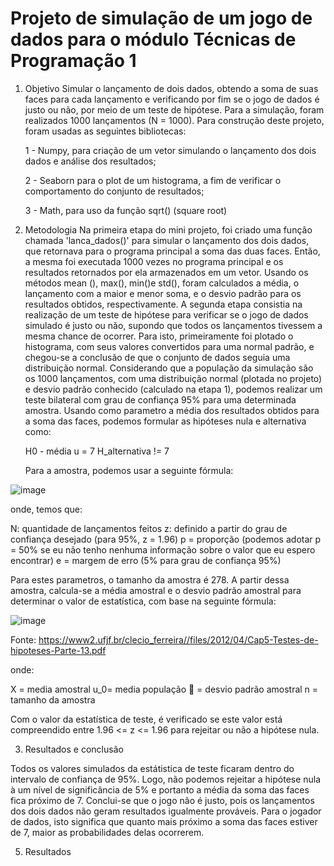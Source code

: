 # Projeto de simulação de um jogo de dados para o módulo Técnicas de Programação 1

1. Objetivo
  Simular o lançamento de dois dados, obtendo a soma de suas faces para cada lançamento e verificando por fim se o jogo de dados é justo ou não, por meio de um teste de hipótese. Para a simulação, foram realizados 1000 lançamentos (N = 1000). 
Para construção deste projeto, foram usadas as seguintes bibliotecas:

      1 - Numpy, para criação de um vetor simulando o lançamento dos dois dados e análise dos resultados; 
      
      2 - Seaborn para o plot de um histograma, a fim de verificar o comportamento do conjunto de resultados;
      
      3 - Math, para uso da função sqrt() (square root)

2. Metodologia
  Na primeira etapa do mini projeto, foi criado uma função chamada 'lanca_dados()' para simular o lançamento dos dois dados, que retornava para o programa principal a soma das duas faces. Então, a mesma foi executada 1000 vezes no programa principal e os resultados retornados por ela armazenados em um vetor. Usando os métodos mean (), max(), min()e std(), foram calculados a média, o lançamento com a maior e menor soma, e o desvio padrão para os resultados obtidos, respectivamente.
  A segunda etapa consistia na realização de um teste de hipótese para verificar se o jogo de dados simulado é justo ou não, supondo que todos os lançamentos tivessem a mesma chance de ocorrer. Para isto, primeiramente foi plotado o histograma, com seus valores convertidos para uma normal padrão, e chegou-se a conclusão de que o conjunto de dados seguia uma distribuição normal. Considerando que a população da simulação são os 1000 lançamentos, com uma distribuição normal (plotada no projeto) e desvio padrão conhecido (calculado na etapa 1), podemos realizar um teste bilateral com grau de confiança 95% para uma determinada amostra. Usando como parametro a média dos resultados obtidos para a soma das faces, podemos formular as hipóteses nula e alternativa como:

      H0 - média u = 7
      H_alternativa != 7

    Para a amostra, podemos usar a seguinte fórmula:

  ![image](https://github.com/camargo-vinicius/Projeto_Tecnicas_Prog_1/assets/89496385/6a32a1f6-6278-4f5e-a1d8-3867a2b0d919)

  onde, temos que:

  N: quantidade de lançamentos feitos
  z: definido a partir do grau de confiança desejado (para 95%, z = 1.96)
  p = proporção (podemos adotar p = 50% se eu não tenho nenhuma informação sobre o valor que eu espero encontrar)
  e = margem de erro (5% para grau de confiança 95%)

  Para estes parametros, o tamanho da amostra é 278. A partir dessa amostra, calcula-se a média amostral e o desvio padrão amostral para determinar o valor de estatística, com base na seguinte fórmula:

  ![image](https://github.com/camargo-vinicius/Projeto_Tecnicas_Prog_1/assets/89496385/7d75fa63-6eb4-4e22-802d-b609cf860070)

  Fonte: https://www2.ufjf.br/clecio_ferreira//files/2012/04/Cap5-Testes-de-hipoteses-Parte-13.pdf

onde:

  X = media amostral
  u_0= media população
   = desvio padrão amostral
  n = tamanho da amostra

Com o valor da estatística de teste, é verificado se este valor está compreendido entre 1.96 <= z <= 1.96 para rejeitar ou não a hipótese nula.

3. Resultados e conclusão

Todos os valores simulados da estátistica de teste ficaram dentro do intervalo de confiança de 95%. Logo, não podemos rejeitar a hipótese nula à um nível de significância de 5% e portanto a média da soma das faces fica próximo de 7.
Conclui-se que o jogo não é justo, pois os lançamentos dos dois dados não geram resultados igualmente prováveis. Para o jogador de dados, isto significa que quanto mais próximo a soma das faces estiver de 7, maior as probabilidades 
delas ocorrerem.







5. Resultados
